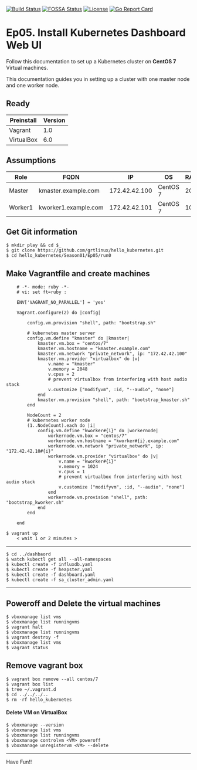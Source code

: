 [![Build Status](https://travis-ci.org/nginxinc/kubernetes-ingress.svg?branch=master)](https://travis-ci.org/nginxinc/kubernetes-ingress)  [![FOSSA Status](https://app.fossa.io/api/projects/custom%2B1062%2Fgithub.com%2Fnginxinc%2Fkubernetes-ingress.svg?type=shield)](https://app.fossa.io/projects/custom%2B1062%2Fgithub.com%2Fnginxinc%2Fkubernetes-ingress?ref=badge_shield)  [![License](https://img.shields.io/badge/License-Apache%202.0-blue.svg)](https://opensource.org/licenses/Apache-2.0)  [![Go Report Card](https://goreportcard.com/badge/github.com/nginxinc/kubernetes-ingress)](https://goreportcard.com/report/github.com/nginxinc/kubernetes-ingress)

# Ep05. Install Kubernetes Dashboard Web UI
Follow this documentation to set up a Kubernetes cluster on __CentOS 7__ Virtual machines.

This documentation guides you in setting up a cluster with one master node and one worker node.

## Ready
|Preinstall|Version|
|----|----|
|Vagrant|1.0|
|VirtualBox|6.0|



## Assumptions
|Role|FQDN|IP|OS|RAM|CPU|
|----|----|----|----|----|----|
|Master|kmaster.example.com|172.42.42.100|CentOS 7|2G|2|
|Worker1|kworker1.example.com|172.42.42.101|CentOS 7|1G|1|

## Get Git information
```
$ mkdir play && cd $_
$ git clone https://github.com/grtlinux/hello_kubernetes.git
$ cd hello_kubernetes/Season01/Ep05/run0
```

## Make Vagrantfile and create machines

```
    # -*- mode: ruby -*-
    # vi: set ft=ruby :

    ENV['VAGRANT_NO_PARALLEL'] = 'yes'

    Vagrant.configure(2) do |config|

        config.vm.provision "shell", path: "bootstrap.sh"

        # kubernetes master server
        config.vm.define "kmaster" do |kmaster|
            kmaster.vm.box = "centos/7"
            kmaster.vm.hostname = "kmaster.example.com"
            kmaster.vm.network "private_network", ip: "172.42.42.100"
            kmaster.vm.provider "virtualbox" do |v|
                v.name = "kmaster"
                v.memory = 2048
                v.cpus = 2
                # prevent virtualbox from interfering with host audio stack
                v.customize ["modifyvm", :id, "--audio", "none"]
            end
            kmaster.vm.provision "shell", path: "bootstrap_kmaster.sh"
        end

        NodeCount = 2
        # kubernetes worker node
        (1..NodeCount).each do |i|
            config.vm.define "kworker#{i}" do |workernode|
                workernode.vm.box = "centos/7"
                workernode.vm.hostname = "kworker#{i}.example.com"
                workernode.vm.network "private_network", ip: "172.42.42.10#{i}"
                workernode.vm.provider "virtualbox" do |v|
                    v.name = "kworker#{i}"
                    v.memory = 1024
                    v.cpus = 1
                    # prevent virtualbox from interfering with host audio stack
                    v.customize ["modifyvm", :id, "--audio", "none"]
                end
                workernode.vm.provision "shell", path: "bootstrap_kworker.sh"
            end
        end

    end
```

```
$ vagrant up
    < wait 1 or 2 minutes >
```

---

```
$ cd ../dashbaord
$ watch kubectl get all --all-namespaces
$ kubectl create -f influxdb.yaml
$ kubectl create -f heapster.yaml
$ kubectl create -f dashboard.yaml
$ kubectl create -f sa_cluster_admin.yaml

```






















---

## Poweroff and Delete the virtual machines

```
$ vboxmanage list vms
$ vboxmanage list runningvms
$ vagrant halt
$ vboxmanage list runningvms
$ vagrant destroy -f
$ vboxmanage list vms
$ vagrant status
```

## Remove vagrant box

```
$ vagrant box remove --all centos/7
$ vagrant box list
$ tree ~/.vagrant.d
$ cd ../../../..
$ rm -rf hello_kubernetes
```

#### Delete VM on VirtualBox

```
$ vboxmanage --version
$ vboxmanage list vms
$ vboxmanage list runningvms
$ vboxmanage controlvm <VM> poweroff
$ vboxmanage unregistervm <VM> --delete
```




---

Have Fun!!
